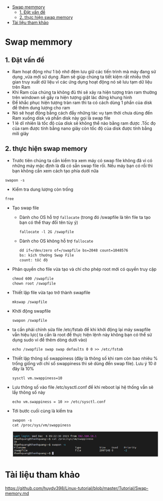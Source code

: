 
- [Swap memmory](#swap-memmory)
  - [1. Đặt vấn đề](#1-đặt-vấn-đề)
  - [2. thực hiện swap memory](#2-thực-hiện-swap-memory)
- [Tài liệu tham khảo](#tài-liệu-tham-khảo)

# Swap memmory
## 1. Đặt vấn đề
- Ram hoạt động như 1 bộ nhớ đệm lưu giữ các tiến trình mà máy đang sử dụng ,vừa mới sử dụng .Ram sẽ giúp chúng ta tiết kiệm rất nhiều thời gian truy xuất dữ liệu vì các ứng dụng hoạt động nó sẽ lưu tạm dữ liệu trên Ram
- Khi Ram của chúng ta không đủ thì sẽ xảy ra hiện tượng tràn ram thường trên windown sẽ gấy ra hiện tượng giật lác đứng khung hình
- Để khắc phục hiện tượng tràn ram thì ta có cách dùng 1 phần của disk để thêm dung lượng cho ram
- Nó sẽ hoạt động bằng cách đẩy những tác vụ tạm thời chưa dùng đến Ram xuống disk và phần disk này gọi là swap file
- 1 lẽ dĩ nhiên là tốc độ của disk sẽ không thể nào bằng ram được .Tốc đọ của ram được tính bằng nano giây còn tốc độ của disk được tính bằng mili giây

## 2. thực hiện swap memory
- Trước tiên chúng ta cần kiểm tra xem máy có swap file không đã vì có những máy mặc định là đã có sẵn swap file rồi. Nếu máy bạn có rồi thì bạn không cần xem cách tạo phía dưới nữa

```
swapon -s
```
- Kiểm tra dung lượng còn trống

```
free
```
- Tạo swap file
  - Dành cho OS hỗ trợ `fallocate` (trong đó /swapfile là tên file ta tạo bạn có thể thay đổi tên tùy ý)
    ```
    fallocate -l 2G /swapfile
    ```
  - Dành cho OS không hỗ trợ `fallocate`
    ```
    dd if=/dev/zero of=/swapfile bs=2048 count=1048576
    bs: kích thướng Swap File
    count: tốc độ
    ```

- Phân quyền cho file vừa tạo và chỉ cho phép root mới có quyền truy cập
  ```
  chmod 600 /swapfile
  chown root /swapfile
  ```
- Thiết lập file vừa tạo trở thành swapfile

    ```
    mkswap /swapfile
    ```
- Khởi động swapfile

    ```
    swapon /swapfile
    ```
- ta cần phải chỉnh sửa file /etc/fstab để khi khởi động lại máy swapfile vẫn hiệu lực( ta cần là root để thực hiện lệnh này không bạn có thể sử dụng sudo vi để thêm dòng dưới vào)
    ```
    echo /swapfile swap swap defaults 0 0 >> /etc/fstab
    ```
- Thiết lập thông số swappiness (đây là thông số khi ram còn bao nhiêu % trống giống với chỉ số swappiness thì sẽ dùng đến swap file). Lưu ý 10 ở đây là 10%

    ```
    sysctl vm.swappiness=10
    ```
- Lưu thông số vào file /etc/sysctl.conf để khi reboot lại hệ thống vẫn sẽ lấy thông số này
    ```
    echo vm.swappiness = 10 >> /etc/sysctl.conf
    ```
- Tới bước cuối cùng là kiểm tra

    ```
    swapon -s
    cat /proc/sys/vm/swappiness
    ```

    ![Alt](/thuctap/anh/Screenshot_411.png)
    
# Tài liệu tham khảo
https://github.com/huydv398/Linux-tutorial/blob/master/Tutorial/Swap-memory.md